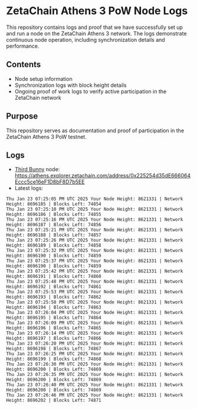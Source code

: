# ZetaChain Athens 3 PoW Node Logs
This repository contains logs and proof that we have successfully set up and run a node on the ZetaChain Athens 3 network. The logs demonstrate continuous node operation, including synchronization details and performance.

## Contents
- Node setup information
- Synchronization logs with block height details
- Ongoing proof of work logs to verify active participation in the ZetaChain network

## Purpose
This repository serves as documentation and proof of participation in the ZetaChain Athens 3 PoW testnet.

## Logs

- [Third Bunny](https://thirdbunny.xyz/) node: https://athens.explorer.zetachain.com/address/0x225254d35dE666064Eccc5ce16eF1D8bF8D7b5EE
- Latest logs:
```
Thu Jan 23 07:25:05 PM UTC 2025 Your Node Height: 8621331 | Network Height: 8696185 | Blocks Left: 74854
Thu Jan 23 07:25:10 PM UTC 2025 Your Node Height: 8621331 | Network Height: 8696186 | Blocks Left: 74855
Thu Jan 23 07:25:16 PM UTC 2025 Your Node Height: 8621331 | Network Height: 8696187 | Blocks Left: 74856
Thu Jan 23 07:25:21 PM UTC 2025 Your Node Height: 8621331 | Network Height: 8696188 | Blocks Left: 74857
Thu Jan 23 07:25:26 PM UTC 2025 Your Node Height: 8621331 | Network Height: 8696189 | Blocks Left: 74858
Thu Jan 23 07:25:32 PM UTC 2025 Your Node Height: 8621331 | Network Height: 8696190 | Blocks Left: 74859
Thu Jan 23 07:25:37 PM UTC 2025 Your Node Height: 8621331 | Network Height: 8696190 | Blocks Left: 74859
Thu Jan 23 07:25:42 PM UTC 2025 Your Node Height: 8621331 | Network Height: 8696191 | Blocks Left: 74860
Thu Jan 23 07:25:48 PM UTC 2025 Your Node Height: 8621331 | Network Height: 8696192 | Blocks Left: 74861
Thu Jan 23 07:25:53 PM UTC 2025 Your Node Height: 8621331 | Network Height: 8696193 | Blocks Left: 74862
Thu Jan 23 07:25:58 PM UTC 2025 Your Node Height: 8621331 | Network Height: 8696194 | Blocks Left: 74863
Thu Jan 23 07:26:04 PM UTC 2025 Your Node Height: 8621331 | Network Height: 8696195 | Blocks Left: 74864
Thu Jan 23 07:26:09 PM UTC 2025 Your Node Height: 8621331 | Network Height: 8696196 | Blocks Left: 74865
Thu Jan 23 07:26:14 PM UTC 2025 Your Node Height: 8621331 | Network Height: 8696197 | Blocks Left: 74866
Thu Jan 23 07:26:20 PM UTC 2025 Your Node Height: 8621331 | Network Height: 8696198 | Blocks Left: 74867
Thu Jan 23 07:26:25 PM UTC 2025 Your Node Height: 8621331 | Network Height: 8696199 | Blocks Left: 74868
Thu Jan 23 07:26:30 PM UTC 2025 Your Node Height: 8621331 | Network Height: 8696200 | Blocks Left: 74869
Thu Jan 23 07:26:35 PM UTC 2025 Your Node Height: 8621331 | Network Height: 8696200 | Blocks Left: 74869
Thu Jan 23 07:26:40 PM UTC 2025 Your Node Height: 8621331 | Network Height: 8696200 | Blocks Left: 74869
Thu Jan 23 07:26:46 PM UTC 2025 Your Node Height: 8621331 | Network Height: 8696202 | Blocks Left: 74871
```
